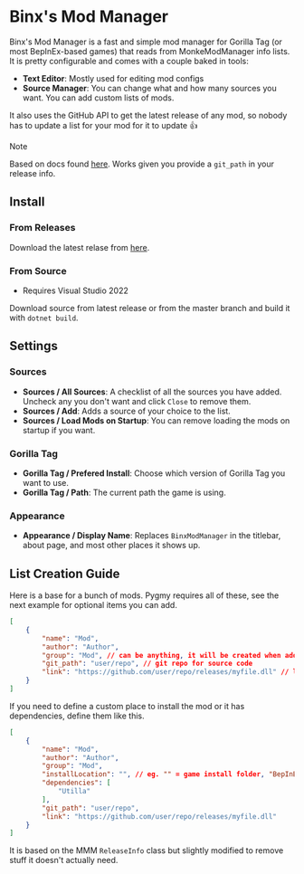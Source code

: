 # Binx's Mod Manager
Binx's Mod Manager is a fast and simple mod manager for Gorilla Tag (or most BepInEx-based games) that reads from MonkeModManager info lists.
It is pretty configurable and comes with a couple baked in tools:

- **Text Editor**: Mostly used for editing mod configs
- **Source Manager**: You can change what and how many sources you want. You can add custom lists of mods.

It also uses the GitHub API to get the latest release of any mod, so nobody has to update a list for your mod for it to update :+1:

> [!NOTE]
> Based on docs found [here](https://docs.github.com/en/rest/releases/releases?apiVersion=2022-11-28). Works given you provide a ``git_path`` in your release info.

## Install
### From Releases
Download the latest relase from [here](https://github.com/sirkingbinx/BinxModManager/releases/latest).
### From Source
- Requires Visual Studio 2022

Download source from latest release or from the master branch and build it with ``dotnet build``.

## Settings
### Sources
- **Sources / All Sources**: A checklist of all the sources you have added. Uncheck any you don't want and click ``Close`` to remove them.
- **Sources / Add**: Adds a source of your choice to the list.
- **Sources / Load Mods on Startup**: You can remove loading the mods on startup if you want.

### Gorilla Tag
- **Gorilla Tag / Prefered Install**: Choose which version of Gorilla Tag you want to use.
- **Gorilla Tag / Path**: The current path the game is using.

### Appearance
- **Appearance / Display Name**: Replaces `BinxModManager` in the titlebar, about page, and most other places it shows up.

## List Creation Guide
Here is a base for a bunch of mods. Pygmy requires all of these, see the next example for optional items you can add.
```json
[
    {
        "name": "Mod",
        "author": "Author",
        "group": "Mod", // can be anything, it will be created when adding mods
        "git_path": "user/repo", // git repo for source code
        "link": "https://github.com/user/repo/releases/myfile.dll" // link to download latest release (the .dll itself, not the release page)
    }
]
```

If you need to define a custom place to install the mod or it has dependencies, define them like this.
```json
[
    {
        "name": "Mod",
        "author": "Author",
        "group": "Mod",
        "installLocation": "", // eg. "" = game install folder, "BepInEx/plugins" = plugins folder
        "dependencies": [
            "Utilla"
        ],
        "git_path": "user/repo",
        "link": "https://github.com/user/repo/releases/myfile.dll"
    }
]
```

It is based on the MMM `ReleaseInfo` class but slightly modified to remove stuff it doesn't actually need.
